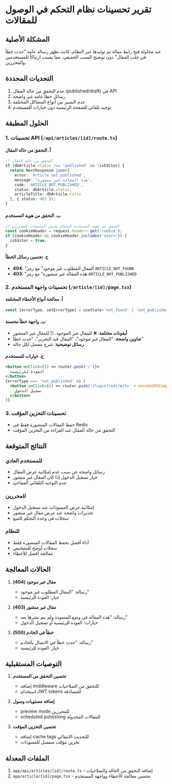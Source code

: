 # تقرير تحسينات نظام التحكم في الوصول للمقالات

## المشكلة الأصلية
عند محاولة فتح رابط مقالة تم توليدها عبر النظام، كانت تظهر رسالة عامة "حدث خطأ في جلب المقال" دون توضيح السبب الحقيقي، مما يسبب ارتباكاً للمستخدمين والمحررين.

## التحديات المحددة
1. عدم التحقق من حالة المقال (published/draft) في API
2. رسائل خطأ عامة غير واضحة
3. عدم التمييز بين أنواع المشاكل المختلفة
4. توجيه تلقائي للصفحة الرئيسية دون خيارات للمستخدم

## الحلول المطبقة

### 1. تحسينات API (`/api/articles/[id]/route.ts`)

#### أ. التحقق من حالة المقال
```typescript
// التحقق من حالة المقال
if (dbArticle.status !== 'published' && !isEditor) {
  return NextResponse.json({ 
    error: 'Article not published',
    message: 'هذه المقالة غير منشورة',
    code: 'ARTICLE_NOT_PUBLISHED',
    status: dbArticle.status,
    articleTitle: dbArticle.title
  }, { status: 403 });
}
```

#### ب. التحقق من هوية المستخدم
```typescript
// التحقق من هوية المستخدم للسماح بعرض المسودات للمحررين
const cookieHeader = request.headers.get('cookie');
if (cookieHeader && cookieHeader.includes('user=')) {
  isEditor = true;
}
```

#### ج. تحسين رسائل الخطأ
- **404**: "المقال المطلوب غير موجود" مع رمز `ARTICLE_NOT_FOUND`
- **403**: "هذه المقالة غير منشورة" مع رمز `ARTICLE_NOT_PUBLISHED`

### 2. تحسينات واجهة المستخدم (`/article/[id]/page.tsx`)

#### أ. معالجة أنواع الأخطاء المختلفة
```typescript
const [errorType, setErrorType] = useState<'not_found' | 'not_published' | 'server_error' | null>(null);
```

#### ب. واجهة خطأ محسنة
- **أيقونات مختلفة**: ❌ للمقال غير الموجود، ⏰ للمقال غير المنشور
- **عناوين واضحة**: "المقال غير موجود"، "المقال قيد التحرير"، "حدث خطأ"
- **رسائل توضيحية**: شرح مفصل لكل حالة

#### ج. خيارات للمستخدم
```jsx
<button onClick={() => router.push('/')}>
  العودة للرئيسية
</button>
{errorType === 'not_published' && (
  <button onClick={() => router.push('/login?redirect=' + encodeURIComponent(window.location.pathname))}>
    تسجيل الدخول
  </button>
)}
```

### 3. تحسينات التخزين المؤقت
- حفظ المقالات المنشورة فقط في Redis
- التحقق من حالة المقال عند القراءة من التخزين المؤقت

## النتائج المتوقعة

### للمستخدم العادي
- رسائل واضحة عن سبب عدم إمكانية عرض المقال
- خيار تسجيل الدخول إذا كان المقال غير منشور
- عدم التوجيه التلقائي المفاجئ

### للمحررين
- إمكانية عرض المسودات عند تسجيل الدخول
- تحذيرات واضحة عند عرض مقال غير منشور
- سجلات في وحدة التحكم للتتبع

### للنظام
- أداء أفضل بحفظ المقالات المنشورة فقط
- سجلات أوضح للتشخيص
- معالجة أفضل للأخطاء

## الحالات المعالجة

1. **مقال غير موجود (404)**
   - رسالة: "المقال المطلوب غير موجود"
   - خيار: العودة للرئيسية

2. **مقال غير منشور (403)**
   - رسالة: "هذه المقالة في وضع المسودة ولم يتم نشرها بعد"
   - خيارات: العودة للرئيسية أو تسجيل الدخول

3. **خطأ في الخادم (500)**
   - رسالة: "حدث خطأ في الاتصال بالخادم"
   - خيار: العودة للرئيسية

## التوصيات المستقبلية

1. **تحسين التحقق من المستخدم**
   - إضافة middleware للتحقق من الصلاحيات
   - استخدام JWT tokens للمصادقة

2. **إضافة مستويات وصول**
   - preview mode للمحررين
   - scheduled publishing للمقالات المجدولة

3. **تحسين التخزين المؤقت**
   - إضافة cache tags للتحديث الانتقائي
   - تخزين مؤقت منفصل للمسودات

## الملفات المعدلة
1. `app/api/articles/[id]/route.ts` - إضافة التحقق من الحالة والصلاحيات
2. `app/article/[id]/page.tsx` - تحسين معالجة الأخطاء وواجهة المستخدم 